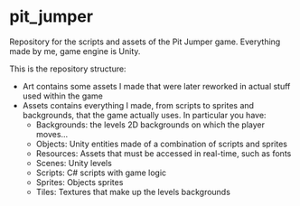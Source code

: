 # pit_jumper
Repository for the scripts and assets of the Pit Jumper game. Everything made by me, game engine is Unity.

This is the repository structure:
- Art contains some assets I made that were later reworked in actual stuff used within the game
- Assets contains everything I made, from scripts to sprites and backgrounds, that the game actually uses. In particular you have:
  - Backgrounds: the levels 2D backgrounds on which the player moves...
  - Objects: Unity entities made of a combination of scripts and sprites
  - Resources: Assets that must be accessed in real-time, such as fonts
  - Scenes: Unity levels
  - Scripts: C# scripts with game logic
  - Sprites: Objects sprites
  - Tiles: Textures that make up the levels backgrounds
  

